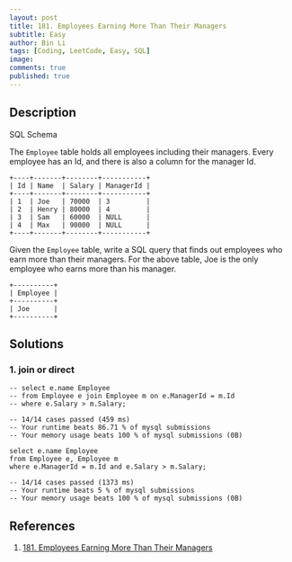 ```yaml
---
layout: post
title: 181. Employees Earning More Than Their Managers
subtitle: Easy
author: Bin Li
tags: [Coding, LeetCode, Easy, SQL]
image: 
comments: true
published: true
---
```


## Description
SQL Schema

The `Employee` table holds all employees including their managers. Every employee has an Id, and there is also a column for the manager Id.

```
+----+-------+--------+-----------+
| Id | Name  | Salary | ManagerId |
+----+-------+--------+-----------+
| 1  | Joe   | 70000  | 3         |
| 2  | Henry | 80000  | 4         |
| 3  | Sam   | 60000  | NULL      |
| 4  | Max   | 90000  | NULL      |
+----+-------+--------+-----------+
```

Given the `Employee` table, write a SQL query that finds out employees who earn more than their managers. For the above table, Joe is the only employee who earns more than his manager.

```
+----------+
| Employee |
+----------+
| Joe      |
+----------+
```


## Solutions
### 1. join or direct

```mysql
-- select e.name Employee
-- from Employee e join Employee m on e.ManagerId = m.Id
-- where e.Salary > m.Salary;

-- 14/14 cases passed (459 ms)
-- Your runtime beats 86.71 % of mysql submissions
-- Your memory usage beats 100 % of mysql submissions (0B)

select e.name Employee
from Employee e, Employee m
where e.ManagerId = m.Id and e.Salary > m.Salary;

-- 14/14 cases passed (1373 ms)
-- Your runtime beats 5 % of mysql submissions
-- Your memory usage beats 100 % of mysql submissions (0B)
```

## References
1. [181. Employees Earning More Than Their Managers](https://leetcode.com/problems/employees-earning-more-than-their-managers/)